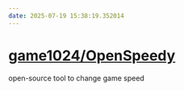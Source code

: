 ```yaml
---
date: 2025-07-19 15:38:19.352014
---
```


# [game1024/OpenSpeedy](https://github.com/game1024/OpenSpeedy)

open-source tool to change game speed